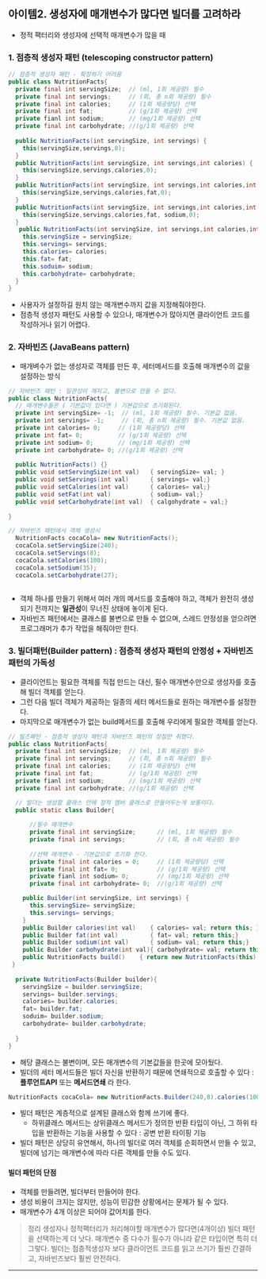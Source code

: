   ## 아이템2. 생성자에 매개변수가 많다면 빌더를 고려하라
* 정적 팩터리와 생성자에 선택적 매개변수가 많을 때 
### 1. 점층적 생성자 패턴 (telescoping constructor pattern) 
```java
// 점층적 생성자 패턴 - 확장하기 어려움
public class NutritionFacts{
  private final int servingSize;  // (ml, 1회 제공량) 필수
  private final int servings;     // (회, 총 n회 제공량) 필수
  private final int calories;     // (1회 제공량당) 선택
  private final int fat;          // (g/1회 제공량) 선택
  private fianl int sodium;       // (mg/1회 제공량) 선택 
  private final int carbohydrate; //(g/1회 제공량) 선택 
  
  public NutritionFacts(int servingSize, int servings) {
    this(servingSize,servings,0);
  }
  public NutritionFacts(int servingSize, int servings,int calories) {
    this(servingSize,servings,calories,0);
  }
  public NutritionFacts(int servingSize, int servings,int calories,int fat) {
    this(servingSize,servings,calories,fat,0);
  }
  public NutritionFacts(int servingSize, int servings,int calories,int fat,int sodium) {
    this(servingSize,servings,calories,fat, sodium,0);
  }
   public NutritionFacts(int servingSize, int servings,int calories,int fat,int sodium,int carbohydrate) {
    this.servingSize = servingSize;
    this.servings= servings;
    this.calories= calories;
    this.fat= fat;
    this.soduim= sodium;
    this.carbohydrate= carbohydrate;
  }
}
```
* 사용자가 설정하길 원치 않는 매개변수까지 값을 지정해줘야한다. 
* 점층적 생성자 패턴도 사용할 수 있으나, 매개변수가 많아지면 클라이언트 코드를 작성하거나 읽기 어렵다. 


### 2. 자바빈즈 (JavaBeans pattern)  
* 매개벼수가 없는 생성자로 객체를 만든 후, 세터메서드를 호출해 매개변수의 값을 설정하는 방식  
```java
// 자바빈즈 패턴 : 일관성이 깨지고, 불변으로 만들 수 없다. 
public class NutritionFacts{
  // 매개변수들은 ( 기본값이 있다면 ) 기본값으로 초기화된다. 
  private int servingSize= -1;  // (ml, 1회 제공량) 필수. 기본값 없음.
  private int servings= -1;     // (회, 총 n회 제공량) 필수. 기본값 없음.
  private int calories= 0;     // (1회 제공량당) 선택
  private int fat= 0;          // (g/1회 제공량) 선택
  private int sodium= 0;       // (mg/1회 제공량) 선택 
  private int carbohydrate= 0; //(g/1회 제공량) 선택 
  
  public NutritionFacts() {}
  public void setServingSize(int val)   { servingSize= val; }
  public void setServings(int val)      { servings= val;}
  public void setCalories(int val)      { calories= val;} 
  public void setFat(int val)           { sodium= val;}
  public void setCarbohydrate(int val)  { calgohydrate = val;} 
 
}
```

```java
// 자바빈즈 패턴에서 객체 생성시
  NutritionFacts cocaCola= new NutritionFacts();
  cocaCola.setServingSize(240);
  cocaCola.setServings(8);
  cocaCola.setCalories(100);
  cocaCola.setSodium(35);
  cocaCola.setCarbohydrate(27);
  
```
* 객체 하나를 만들기 위해서 여러 개의 메서드를 호출해야 하고, 객체가 완전히 생성되기 전까지는 **일관성**이 무너진 상태에 놓이게 된다.
* 자바빈즈 패턴에서는 클래스를 불변으로 만들 수 없으며, 스레드 안정성을 얻으려면 프로그래머가 추가 작업을 해줘야만 한다. 


### 3. 빌더패턴(Builder pattern)  : 점층적 생성자 패턴의 안정성 + 자바빈즈 패턴의 가독성 
* 클라이언트는 필요한 객체를 직접 만드는 대신, 필수 매개변수만으로 생성자를 호출해 빌더 객체를 얻는다. 
* 그런 다음 빌더 객체가 제공하는 일종의 세터 메서드들로 원하는 매개변수를 설정한다.
* 마지막으로 매개변수가 없는 build메서드를 호출해 우리에게 필요한 객체를 얻는다. 

```java
// 빌즈패턴 - 점층적 생성자 패턴과 자바빈즈 패턴의 장점만 취했다. 
public class NutritionFacts{
  private final int servingSize;  // (ml, 1회 제공량) 필수
  private final int servings;     // (회, 총 n회 제공량) 필수
  private final int calories;     // (1회 제공량당) 선택
  private final int fat;          // (g/1회 제공량) 선택
  private fianl int sodium;       // (mg/1회 제공량) 선택 
  private final int carbohydrate; //(g/1회 제공량) 선택 

  // 빌더는 생성할 클래스 안에 정적 멤버 클래스로 만들어두는게 보통이다. 
  public static class Builder{
  
      //필수 매개변수 
      private final int servingSize;      // (ml, 1회 제공량) 필수
      private final int servings;         // (회, 총 n회 제공량) 필수
      
      //선택 매개변수 - 기본값으로 초기화 한다. 
      private final int calories = 0;     // (1회 제공량당) 선택
      private final int fat= 0;           // (g/1회 제공량) 선택
      private fianl int sodium= 0;        // (mg/1회 제공량) 선택 
      private final int carbohydrate= 0;  //(g/1회 제공량) 선택 

    public Builder(int servingSize, int servings) {
      this.servingSize= servingSize;
      this.servings= servings; 
    }
    public Builder calories(int val)    { calories= val; return this; }
    public Builder fat(int val)         { fat= val; return this;}
    public Builder sodium(int val)      { sodium= val; return this;}
    public Builder carbohydrate(int val){ carbohydrate= val; return this;}
    public NutritionFacts build()    { return new NutritionFacts(this); } 
 }
    
  private NutritionFacts(Builder builder){
    servingSize = builder.servingSize;
    servings= builder.servings;
    calories= builder.calories;
    fat= builder.fat;
    soduim= builder.sodium;
    carbohydrate= builder.carbohydrate;
    
  }
}
```
* 해당 클래스는 불변이며, 모든 매개변수의 기본값들을 한곳에 모아뒀다.
* 빌더의 세터 메서드들은 빌더 자신을 반환하기 때문에 연쇄적으로 호출할 수 있다 : **플루언트API** 또는 **메서드연쇄** 라 한다.

```java
NutritionFacts cocaCola= new NutritionFacts.Builder(240,8).calories(100).sodium(35).carbohydrate(27).build(); 
``` 

* 빌더 패턴은 계층적으로 설계된 클래스와 함께 쓰기에 좋다. 
  * 하위클래스 메서드는 상위클래스 메서드가 정의한 반환 타입이 아닌, 그 하위 타입을 반환하는 기능을 사용할 수 있다 : 공변 반환 타이핑 기능
* 빌더 패턴은 상당히 유연해서, 하나의 빌더로 여러 객체를 순회하면서 만들 수 있고, 빌더에 넘기는 매개변수에 따라 다른 객체를 만들 수도 있다.

#### 빌더 패턴의 단점
* 객체를 만들려면, 빌더부터 만들어야 한다.
* 생성 비용이 크지는 않지만, 성능이 민감한 상황에서는 문제가 될 수 있다.
* 매개변수가 4개 이상은 되어야 값어치를 한다.

>정리
    생성자나 정적팩터리가 처리해야할 매개변수가 많다면(4개이상) 빌더 패턴을 선택하는게 더 낫다. 매개변수 중 다수가 필수가 아니라 같은 타입이면 특히 더 그렇다.
    빌더는 점층적생성자 보다 클라이언트 코드를 읽고 쓰기가 훨씬 간결하고, 자바빈즈보다 훨씬 안전하다.
    
----------------------------------------------------------------------------------------------------------------------------
